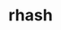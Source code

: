 ---
title: "rhash"
layout: cache
categories: [package, v0.18]
meta: {"versions": ["1.4.2"], "compilers": ["gcc@7.5.0"]}
spec_files: 
 - spec-0.json
spec_names:
 - 'rhash@1.4.2%gcc@7.5.0 patches=093518c,3fbfe46 arch=linux-ubuntu18.04-x86_64'
---